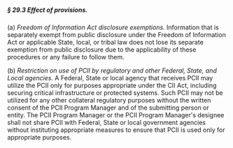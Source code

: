##### § 29.3 Effect of provisions. #####

(a) *Freedom of Information Act disclosure exemptions.* Information that is separately exempt from public disclosure under the Freedom of Information Act or applicable State, local, or tribal law does not lose its separate exemption from public disclosure due to the applicability of these procedures or any failure to follow them.

(b) *Restriction on use of PCII by regulatory and other Federal, State, and Local agencies.* A Federal, State or local agency that receives PCII may utilize the PCII only for purposes appropriate under the CII Act, including securing critical infrastructure or protected systems. Such PCII may not be utilized for any other collateral regulatory purposes without the written consent of the PCII Program Manager and of the submitting person or entity. The PCII Program Manager or the PCII Program Manager's designee shall not share PCII with Federal, State or local government agencies without instituting appropriate measures to ensure that PCII is used only for appropriate purposes.